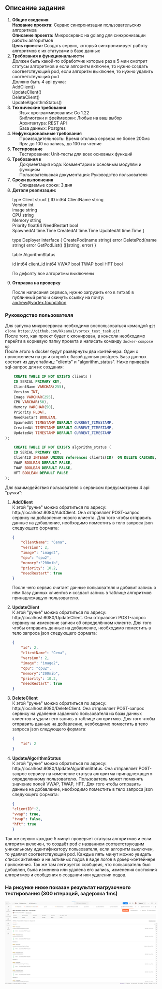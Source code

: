 ## Описание задания
<ol>
<li><b>Общие сведения</b><br>
   <b>Название проекта:</b> Сервис синхронизации пользовательских алгоритмов<br>
   <b>Описание проекта:</b> Микросервис на golang для синхронизации работы алгоритмов<br>
   <b>Цель проекта:</b> Создать сервис, который синхронизирует работу алгоритмов с их статусами в базе данных<br> </li>

<li><b>Требования к функциональности</b><br>
   Должен быть какой-то обработчик которые раз в 5 мин смотрит статусы алгоритмов и если алгоритм включен, то нужно создать соответствующий pod, если алгоритм выключен, то нужно удалить соответствующий pod<br>
   Должно быть 4 api ручка:<br>
   AddClient()<br>
   UpdateClient()<br>
   DeleteClient()<br>
   UpdateAlgorithmStatus()</li>
<li><b>Технические требования</b>
   <ul>Язык программирования: Go 1.22 </ul>
   <ul>Библиотеки и фреймворки: Любые на ваш выбор</ul>
   <ul>Архитектура: REST API</ul>
   <ul>База данных:  Postgres</ul></li>
<li> <b>Нефункциональные требования</b><br>
   <ul>Производительность: Время отклика сервера не более 200мс</ul>
   <ul> Rps: до 100 на запись, до 100 на чтение</ul></li>
<li> <b>Тестирование</b><br>
   <ul>Тестирование: Unit-тесты для всех основных функций</ul></li>
<li> <b>Требования к </b><br>
   <ul>Документация кода: Комментарии к основным модулям и функциям</ul>
   <ul>Пользовательская документация: Руководство пользователя</ul></li>
<li> <b>Сроки выполнения</b><br>
  <ul> Ожидаемые сроки: 3 дня</ul></li>

<li> <b>Детали реализации:</b><br>

type Client struct {
ID                   	int64
ClientName   	string  
Version          	int     
Image            	string  
CPU               	string  
Memory         	string  
Priority          	float64
NeedRestart 	bool    
SpawnedAt   	time.Time
CreatedAt     	time.Time
UpdatedAt    	time.Time
}

type Deployer interface {
CreatePod(name string) error
DeletePod(name string) error
GetPodList() ([]string, error)
}

table AlgorithmStatus

id               int64
client_id     int64
VWAP      bool
TWAP      bool
HFT         bool

По дефолту все алгоритмы выключены<br></li>

<li> <b>Отправка на проверку</b><br>

После написания сервиса, нужно загрузить его в гитхаб в публичный репо и скинуть ссылку на почту: andrew@vortex.foundation<br></li>
</ol>

### Руководство пользователя

Для запуска микросервиса необходимо воспользоваться командой ``git clone https://github.com/kksama1/vortex_test_task.git``<br>
После того, как проект будет с клонирован, в консоли необходимо перейти в корневую папку проекта и написать команду ``docker-compose up``<br>
После этого в docker будут развёрнуты два контейнера. Один с приложением на go и второй с базой данных postgres.
База данных состоит из двух таблиц: "clients" и "algorithm_status". Ниже приведён sql-запрос для их создания:<br>
```sql
    CREATE TABLE IF NOT EXISTS clients (
    ID SERIAL PRIMARY KEY,
    ClientName VARCHAR(255),
    Version INT,
    Image VARCHAR(255),
    CPU VARCHAR(50),
    Memory VARCHAR(50),
    Priority FLOAT,
    NeedRestart BOOLEAN,
    SpawnedAt TIMESTAMP DEFAULT CURRENT_TIMESTAMP,
    CreatedAt TIMESTAMP DEFAULT CURRENT_TIMESTAMP,
    UpdatedAt TIMESTAMP DEFAULT CURRENT_TIMESTAMP
);
```

```sql
    CREATE TABLE IF NOT EXISTS algorithm_status (
    ID SERIAL PRIMARY KEY,
    ClientID INTEGER UNIQUE references clients(ID)  ON DELETE CASCADE,
    VWAP BOOLEAN DEFAULT FALSE,
    TWAP BOOLEAN DEFAULT FALSE,
    HFT BOOLEAN DEFAULT FALSE
);
```
Для взаимодействия пользователя с сервисом предусмотрены 4 api "ручки":
<ol><li><b>AddClient</b></li>
К этой "ручке" можно обратиться по адресу: http://localhost:8080/AddClient. Она отправляет POST-запрос сервису на добавление нового клиента. Для того чтобы отправить данные на добавление, необходимо поместить в тело запроса json следующего формата:

```json
{
    "clientName": "Cena",
    "version": 2,
    "image": "image2",
    "cpu": "cpu2",
    "memory":"200mib",
    "priority": 10.2,
    "needRestart": true
}
```

После чего сервис считает данные пользователя и добавит запись о нём базу данных клиентов и создаст запись в таблице алгоритмов принадлежащую пользователю.

<li><b>UpdateClient</b></li>
К этой "ручке" можно обратиться по адресу: http://localhost:8080/UpdateClient. Она отправляет POST-запрос сервису на изменение записи об определённом клиeнте. Для того чтобы отправить данные на добавление, необходимо поместить в тело запроса json следующего формата:<br>

```json
{
    "id": 2,
    "clientName": "Cena",
    "version": 2,
    "image": "image2",
    "cpu": "cpu2",
    "memory":"200mib",
    "priority": 10.2,
    "needRestart": true
}
```

<li><b>DeleteClient</b></li>
К этой "ручке" можно обратиться по адресу: http://localhost:8080/DeleteClient. Она отправляет POST-запрос сервису на удаление заданного пользователя из базы данных клиентов и удалит его запись в таблице алгоритмов. Для того чтобы отправить данные на добавление, необходимо поместить в тело запроса json следующего формата:

```json
{
    "id": 2
}
```
<li><b>UpdateAlgorithmStatus</b></li>
К этой "ручке" можно обратиться по адресу: http://localhost:8080/UpdateAlgorithmStatus. Она отправляет POST-запрос сервису на изменение статуса алгоритма принадлежащего определенному пользователю. Пользователь может поменять значение полей VWAP, TWAP, HFT. Для того чтобы отправить данные на добавление, необходимо поместить в тело запроса json следующего формата:

```json
{
"clientID":2,
"vwap": true,
"twap": false,
"hft": true
}
```
</ol>
Так же сервис каждые 5 минут проверяет статусы алгоритмов и если алгоритм включен, то создаёт pod с названием соответствующим уникальному идентификатору пользователя, если алгоритм выключен, то удаляет соответствующий pod.
Каждые пять минут можно увидеть список активных и не активных подов в виде логов в докер-контейнере приложения. Так же там легируется сообщеия, что пользователь был добавлен, была изменена или удалена его запись, изменения состояния алгоритмов и сообщения о создании или удалении подов.

### На рисунке ниже показан результат нагрузочного тестирования (300 итераций, задержка 1ms)
![результат нагрузочного тестирования](src/png/rps.png)